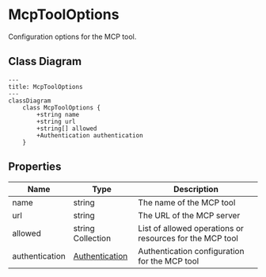 # McpToolOptions

Configuration options for the MCP tool.

## Class Diagram

```mermaid
---
title: McpToolOptions
---
classDiagram
    class McpToolOptions {
        +string name
        +string url
        +string[] allowed
        +Authentication authentication
    }
```





## Properties

| Name | Type | Description |
| ---- | ---- | ----------- |
| name | string | The name of the MCP tool  |
| url | string | The URL of the MCP server  |
| allowed | string Collection | List of allowed operations or resources for the MCP tool  |
| authentication | [Authentication](Authentication.md) | Authentication configuration for the MCP tool  |




